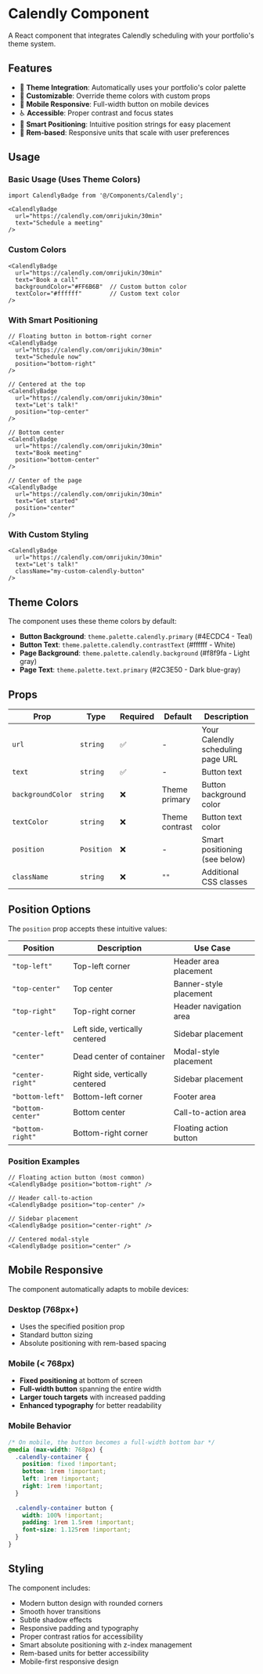 # Calendly Component

A React component that integrates Calendly scheduling with your portfolio's theme system.

## Features

- 🎨 **Theme Integration**: Automatically uses your portfolio's color palette
- 🎯 **Customizable**: Override theme colors with custom props
- 📱 **Mobile Responsive**: Full-width button on mobile devices
- ♿ **Accessible**: Proper contrast and focus states
- 📍 **Smart Positioning**: Intuitive position strings for easy placement
- 📏 **Rem-based**: Responsive units that scale with user preferences

## Usage

### Basic Usage (Uses Theme Colors)
```tsx
import CalendlyBadge from '@/Components/Calendly';

<CalendlyBadge 
  url="https://calendly.com/omrijukin/30min"
  text="Schedule a meeting"
/>
```

### Custom Colors
```tsx
<CalendlyBadge 
  url="https://calendly.com/omrijukin/30min"
  text="Book a call"
  backgroundColor="#FF6B6B"  // Custom button color
  textColor="#ffffff"        // Custom text color
/>
```

### With Smart Positioning
```tsx
// Floating button in bottom-right corner
<CalendlyBadge 
  url="https://calendly.com/omrijukin/30min"
  text="Schedule now"
  position="bottom-right"
/>

// Centered at the top
<CalendlyBadge 
  url="https://calendly.com/omrijukin/30min"
  text="Let's talk!"
  position="top-center"
/>

// Bottom center
<CalendlyBadge 
  url="https://calendly.com/omrijukin/30min"
  text="Book meeting"
  position="bottom-center"
/>

// Center of the page
<CalendlyBadge 
  url="https://calendly.com/omrijukin/30min"
  text="Get started"
  position="center"
/>
```

### With Custom Styling
```tsx
<CalendlyBadge 
  url="https://calendly.com/omrijukin/30min"
  text="Let's talk!"
  className="my-custom-calendly-button"
/>
```

## Theme Colors

The component uses these theme colors by default:

- **Button Background**: `theme.palette.calendly.primary` (#4ECDC4 - Teal)
- **Button Text**: `theme.palette.calendly.contrastText` (#ffffff - White)
- **Page Background**: `theme.palette.calendly.background` (#f8f9fa - Light gray)
- **Page Text**: `theme.palette.text.primary` (#2C3E50 - Dark blue-gray)

## Props

| Prop | Type | Required | Default | Description |
|------|------|----------|---------|-------------|
| `url` | `string` | ✅ | - | Your Calendly scheduling page URL |
| `text` | `string` | ✅ | - | Button text |
| `backgroundColor` | `string` | ❌ | Theme primary | Button background color |
| `textColor` | `string` | ❌ | Theme contrast | Button text color |
| `position` | `Position` | ❌ | - | Smart positioning (see below) |
| `className` | `string` | ❌ | `""` | Additional CSS classes |

## Position Options

The `position` prop accepts these intuitive values:

| Position | Description | Use Case |
|----------|-------------|----------|
| `"top-left"` | Top-left corner | Header area placement |
| `"top-center"` | Top center | Banner-style placement |
| `"top-right"` | Top-right corner | Header navigation area |
| `"center-left"` | Left side, vertically centered | Sidebar placement |
| `"center"` | Dead center of container | Modal-style placement |
| `"center-right"` | Right side, vertically centered | Sidebar placement |
| `"bottom-left"` | Bottom-left corner | Footer area |
| `"bottom-center"` | Bottom center | Call-to-action area |
| `"bottom-right"` | Bottom-right corner | Floating action button |

### Position Examples

```tsx
// Floating action button (most common)
<CalendlyBadge position="bottom-right" />

// Header call-to-action
<CalendlyBadge position="top-center" />

// Sidebar placement
<CalendlyBadge position="center-right" />

// Centered modal-style
<CalendlyBadge position="center" />
```

## Mobile Responsive

The component automatically adapts to mobile devices:

### Desktop (768px+)
- Uses the specified position prop
- Standard button sizing
- Absolute positioning with rem-based spacing

### Mobile (< 768px)
- **Fixed positioning** at bottom of screen
- **Full-width button** spanning the entire width
- **Larger touch targets** with increased padding
- **Enhanced typography** for better readability

### Mobile Behavior
```css
/* On mobile, the button becomes a full-width bottom bar */
@media (max-width: 768px) {
  .calendly-container {
    position: fixed !important;
    bottom: 1rem !important;
    left: 1rem !important;
    right: 1rem !important;
  }
  
  .calendly-container button {
    width: 100% !important;
    padding: 1rem 1.5rem !important;
    font-size: 1.125rem !important;
  }
}
```

## Styling

The component includes:
- Modern button design with rounded corners
- Smooth hover transitions
- Subtle shadow effects
- Responsive padding and typography
- Proper contrast ratios for accessibility
- Smart absolute positioning with z-index management
- Rem-based units for better accessibility
- Mobile-first responsive design 
